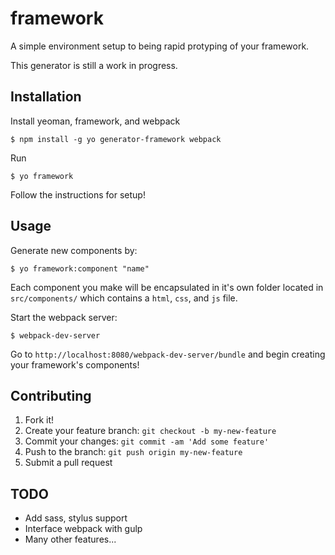 # framework 
A simple environment setup to being rapid protyping of your framework.

This generator is still a work in progress.

## Installation
Install yeoman, framework, and webpack 

	$ npm install -g yo generator-framework webpack

Run

	$ yo framework

Follow the instructions for setup!

## Usage
Generate new components by:	

	$ yo framework:component "name"

Each component you make will be encapsulated in it's own folder
located in `src/components/` which contains a `html`, `css`, and `js` file.

Start the webpack server:
	
	$ webpack-dev-server

Go to `http://localhost:8080/webpack-dev-server/bundle` 
and begin creating your framework's components!

## Contributing
1. Fork it!
2. Create your feature branch: `git checkout -b my-new-feature`
3. Commit your changes: `git commit -am 'Add some feature'`
4. Push to the branch: `git push origin my-new-feature`
5. Submit a pull request

## TODO
- Add sass, stylus support
- Interface webpack with gulp
- Many other features...
